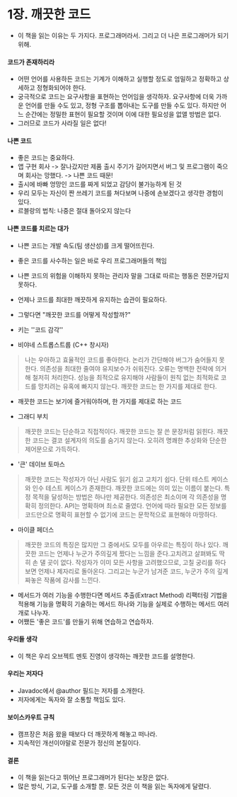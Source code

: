# 1장. 깨끗한 코드

- 이 책을 읽는 이유는 두 가지다. 프로그래머라서. 그리고 더 나은 프로그래머가 되기 위해.

#### 코드가 존재하리라
- 어떤 언어를 사용하든 코드는 기계가 이해하고 실행할 정도로 엄밀하고 정확하고 상세하고 정형화되어야 한다.
- 궁극적으로 코드는 요구사항을 표현하는 언어임을 생각하자. 요구사항에 더욱 가까운 언어를 만들 수도 있고, 정형 구조를 뽑아내는 도구를 만들 수도 있다. 하지만 어느 순간에는 정밀한 표현이 필요할 것이며 이에 대한 필요성을 없앨 방법은 없다.
- 그러므로 코드가 사라질 일은 없다!

#### 나쁜 코드 
- 좋은 코드는 중요하다. 
- 앱 구현 회사 -> 잘나갔지만 제품 출시 주기가 길어지면서 버그 및 프로그램이 죽으며 회사는 망했다. -> 나쁜 코드 때문!
- 출시에 바빠 엉망인 코드를 짜게 되었고 감당이 불가능하게 된 것
- 우리 모두는 자신이 짠 쓰레기 코드를 쳐다보며 나중에 손보겠다고 생각한 경험이 있다. 
- 르블랑의 법칙: 나중은 절대 돌아오지 않는다

#### 나쁜 코드를 치르는 대가
- 나쁜 코드는 개발 속도(팀 생산성)를 크게 떨어뜨린다.
- 좋은 코드를 사수하는 일은 바로 우리 프로그래머들의 책임
- 나쁜 코드의 위험을 이해하지 못하는 관리자 말을 그대로 따르는 행동은 전문가답지 못하다.
- 언제나 코드를 최대한 깨끗하게 유지하는 습관이 필요하다.
- 그렇다면 "깨끗한 코드를 어떻게 작성할까?"
- 키는 ''코드 감각''

- 비야네 스트롭스트룹 (C++ 창시자)

> 나는 우아하고 효율적인 코드를 좋아한다. 논리가 간단해야 버그가 숨어들지 못한다. 의존성을 최대한 줄여야 유지보수가 쉬워진다. 오류는 명백한 전략에 의거해 철저히 처리한다. 성능을 최적으로 유지해야 사람들이 원칙 없는 최적화로 코드를 망치려는 유혹에 빠지지 않는다. 깨끗한 코드는 한 가지를 제대로 한다.

  - 깨끗한 코드는 보기에 즐거워야하며, 한 가지를 제대로 하는 코드

- 그래디 부치

> 깨끗한 코드는 단순하고 직접적이다. 깨끗한 코드는 잘 쓴 문장처럼 읽힌다. 깨끗한 코드는 결코 설계자의 의도를 숨기지 않는다. 오히려 명쾌한 추상화와 단순한 제어문으로 가득하다.

- '큰' 데이브 토마스

> 깨끗한 코드는 작성자가 아닌 사람도 읽기 쉽고 고치기 쉽다. 단위 테스트 케이스와 인수 테스트 케이스가 존재한다. 깨끗한 코드에는 의미 있는 이름이 붙는다. 특정 목적을 달성하는 방법은 하나만 제공한다. 의존성은 최소이며 각 의존성을 명확히 정의한다. API는 명확하며 최소로 줄였다. 언어에 따라 필요한 모든 정보를 코드만으로 명확히 표현할 수 없기에 코드는 문학적으로 표현해야 마땅하다.

- 마이클 페더스

> 깨끗한 코드의 특징은 많지만 그 중에서도 모두를 아우르는 특징이 하나 있다. 깨끗한 코드는 언제나 누군가 주의깊게 짰다는 느낌을 준다.고치려고 살펴봐도 딱히 손 댈 곳이 없다. 작성자가 이미 모든 사항을 고려했으므로, 고칠 궁리를 하다보면 언제나 제자리로 돌아온다. 그리고는 누군가 남겨준 코드, 누군가 주의 깊게 짜놓은 작품에 감사를 느낀다.	

- 메서드가 여러 기능을 수행한다면 메서드 추출(Extract Method) 리팩터링 기법을 적용해 기능을 명확히 기술하는 메서드 하나와 기능을 실제로 수행하는 메서드 여러 개로 나누자.
- 어쨌든 '좋은 코드'를 만들기 위해 연습하고 연습하자.

#### 우리들 생각
- 이 책은 우리 오브젝트 멘토 진영이 생각하는 깨끗한 코드를 설명한다.

#### 우리는 저자다
- Javadoc에서 @author 필드는 저자를 소개한다.
- 저자에게는 독자와 잘 소통할 책임도 있다.

#### 보이스카우트 규칙
- 캠프장은 처음 왔을 때보다 더 깨끗하게 해놓고 떠나라.
- 지속적인 개선이야말로 전문가 정신의 본질이다.

#### 결론
- 이 책을 읽는다고 뛰어난 프로그래머가 된다는 보장은 없다.
- 많은 방식, 기교, 도구를 소개할 뿐. 모든 것은 이 책을 읽는 독자에게 달렸다.